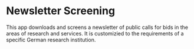 # Newsletter Screening
This app downloads and screens a newsletter of public calls for bids in the areas of research and services. It is customizied to the requirements of a specific German research institution.

